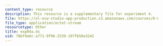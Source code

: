 ```yaml
---
content_type: resource
description: This resource is a supplementary file for experiment 4.
file: https://ol-ocw-studio-app-production.s3.amazonaws.com/courses/8-02t-electricity-and-magnetism-spring-2005/78bf9a6ca7719f962539197fb50a3242_exp04a.ds
file_type: application/octet-stream
resourcetype: Other
title: exp04a.ds
uid: 78bf9a6c-a771-9f96-2539-197fb50a3242
---
```

